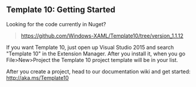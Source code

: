 ## Template 10: Getting Started

Looking for the code currently in Nuget?

> https://github.com/Windows-XAML/Template10/tree/version_1.1.12

If you want Template 10, just open up Visual Studio 2015 and search "Template 10" in the Extension Manager. After you install it, when you go File>New>Project the Template 10 project template will be in your list.

After you create a project, head to our documentation wiki and get started: <http://aka.ms/Template10>
